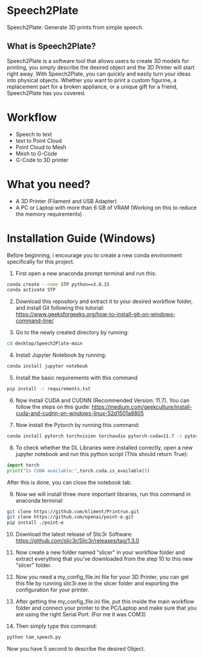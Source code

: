 # Speech2Plate
Speech2Plate: Generate 3D prints from simple speech.


## What is Speech2Plate?
Speech2Plate is a software tool that allows users to create 3D models for printing, you simply describe the desired object and the 3D Printer will start right away. With Speech2Plate, you can quickly and easily turn your ideas into physical objects. Whether you want to print a custom figurine, a replacement part for a broken appliance, or a unique gift for a friend, Speech2Plate has you covered.

# Workflow

- Speech to text
- text to Point Cloud
- Point Cloud to Mesh
- Mesh to G-Code
- G-Code to 3D printer

# What you need?

- A 3D Printer (Filament and USB Adapter)
- A PC or Laptop with more than 6 GB of VRAM (Working on this to reduce the memory requirements)

# Installation Guide (Windows)

Before beginning, i encourage you to create a new conda environment specifically for this project.

1. First open a new anaconda prompt terminal and run this:

```bash
conda create --name STP python==3.8.15
conda activate STP
```

2. Download this repository and extract it to your desired workflow folder, and install Git following this tutorial:
https://www.geeksforgeeks.org/how-to-install-git-on-windows-command-line/

3. Go to the newly created directory by running:

```bash
cd desktop/Speech2Plate-main
```

4. Install Jupyter Notebook by running:

```bash
conda install jupyter notebook
```

5. Install the basic requirements with this command

```bash
pip install -r requirements.txt
```

6. Now install CUDA and CUDNN (Recommended Version: 11.7). You can follow the steps on this guide:
https://medium.com/geekculture/install-cuda-and-cudnn-on-windows-linux-52d1501a8805

7. Now install the Pytorch by running this command:

 ```bash
conda install pytorch torchvision torchaudio pytorch-cuda=11.7 -c pytorch -c nvidia
```

8. To check whether the DL Libraries were installed correctly, open a new jupyter notebook and run this python script (This should return True):

 ```python
import torch
print("Is CUDA available:",torch.cuda.is_available())
```
After this is done, you can close the notebook tab.

9. Now we will install three more important libraries, run this command in anaconda terminal:

 ```bash
git clone https://github.com/kliment/Printrun.git
git clone https://github.com/openai/point-e.git
pip install ./point-e
```

10. Download the latest release of Slic3r Software:
https://github.com/slic3r/Slic3r/releases/tag/1.3.0

11. Now create a new folder named "slicer" in your workflow folder and extract everything that you've downloaded from the step 10 to this new "slicer" folder.

12. Now you need a my_config_file.ini file for your 3D Printer, you can get this file by running slic3r.exe in the slicer folder and exporting the configuration for your printer.

13. After getting the my_config_file.ini file, put this inside the main workflow folder and connect your printer to the PC/Laptop and make sure that you are using the right Serial Port. (For me it was COM3)

13. Then simply type this command:
```bash
python tam_speech.py
```

Now you have 5 second to describe the desired Object.




